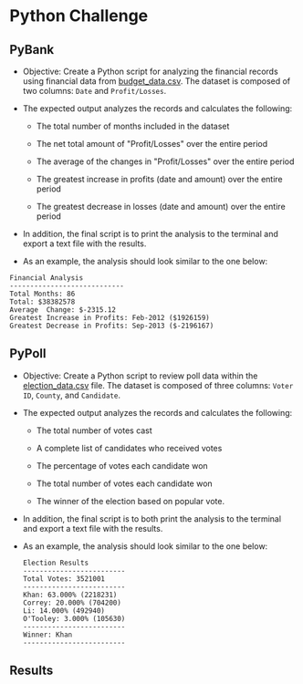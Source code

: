 # Python Challenge

## PyBank

* Objective: Create a Python script for analyzing the financial records using financial data from [budget_data.csv](PyBank/Resources/budget_data.csv). The dataset is composed of two columns: `Date` and `Profit/Losses`. 

* The expected output analyzes the records and calculates the following: 

  * The total number of months included in the dataset

  * The net total amount of "Profit/Losses" over the entire period

  * The average of the changes in "Profit/Losses" over the entire period

  * The greatest increase in profits (date and amount) over the entire period

  * The greatest decrease in losses (date and amount) over the entire period

* In addition, the final script is to print the analysis to the terminal and export a text file with the results.

*  As an example, the analysis should look similar to the one below:

  ```text
  Financial Analysis
  ----------------------------
  Total Months: 86
  Total: $38382578
  Average  Change: $-2315.12
  Greatest Increase in Profits: Feb-2012 ($1926159)
  Greatest Decrease in Profits: Sep-2013 ($-2196167)
  ```

## PyPoll

* Objective: Create a Python script to review poll data within the [election_data.csv](PyPoll/Resources/election_data.csv) file. The dataset is composed of three columns: `Voter ID`, `County`, and `Candidate`. 

* The expected output analyzes the records and calculates the following: 

  * The total number of votes cast

  * A complete list of candidates who received votes

  * The percentage of votes each candidate won

  * The total number of votes each candidate won

  * The winner of the election based on popular vote.

* In addition, the final script is to both print the analysis to the terminal and export a text file with the results.

* As an example, the analysis should look similar to the one below:

  ```text
  Election Results
  -------------------------
  Total Votes: 3521001
  -------------------------
  Khan: 63.000% (2218231)
  Correy: 20.000% (704200)
  Li: 14.000% (492940)
  O'Tooley: 3.000% (105630)
  -------------------------
  Winner: Khan
  -------------------------
  ```

## Results
